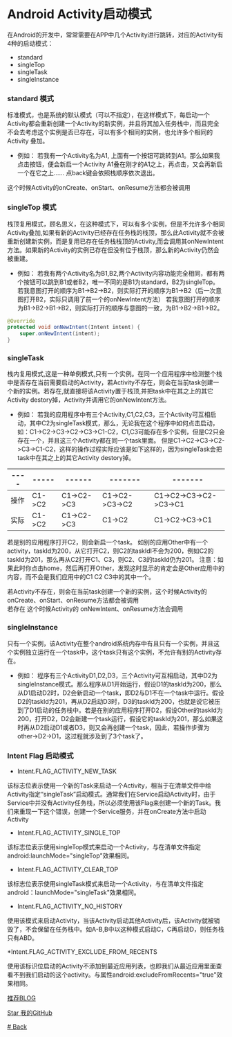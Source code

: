 # Android Activity启动模式

在Android的开发中，常常需要在APP中几个Activity进行跳转，对应的Activity有4种的启动模式：
	
* standard
* singleTop
* singleTask
* singleInstance

### standard 模式

标准模式，也是系统的默认模式（可以不指定），在这样模式下，每启动一个Activity都会重新创建一个Activity的新实例，并且将其加入任务栈中，而且完全不会去考虑这个实例是否已存在，可以有多个相同的实例，也允许多个相同的Activity 叠加。

* 例如：
若我有一个Activity名为A1, 上面有一个按钮可跳转到A1。那么如果我点击按钮，便会新启一个Activity A1叠在刚才的A1之上，再点击，又会再新启一个在它之上……
点back键会依照栈顺序依次退出。

这个时候Activity的onCreate、onStart、onResume方法都会被调用

### singleTop 模式

栈顶复用模式，顾名思义，在这种模式下，可以有多个实例，但是不允许多个相同Activity叠加,如果有新的Activity已经存在任务栈的栈顶，那么此Activity就不会被重新创建新实例，而是复用已存在任务栈栈顶的Activity,而会调用其onNewIntent方法。如果新的Activity的实例已存在但没有位于栈顶，那么新的Activity仍然会被重建。

* 例如：
若我有两个Activity名为B1,B2,两个Activity内容功能完全相同，都有两个按钮可以跳到B1或者B2，唯一不同的是B1为standard，B2为singleTop。
若我意图打开的顺序为B1->B2->B2，则实际打开的顺序为B1->B2（后一次意图打开B2，实际只调用了前一个的onNewIntent方法）
若我意图打开的顺序为B1->B2->B1->B2，则实际打开的顺序与意图的一致，为B1->B2->B1->B2。

```java
@Override
protected void onNewIntent(Intent intent) {
    super.onNewIntent(intent);
}
```

### singleTask
栈内复用模式,这是一种单例模式,只有一个实例。在同一个应用程序中检测整个栈中是否存在当前需要启动的Activity，若Activity不存在，则会在当前task创建一个新的实例。若存在,就直接将该Activity置于栈顶,并把task中在其之上的其它Activity destory掉，Activity并调用它的onNewIntent方法。

* 例如：
若我的应用程序中有三个Activity,C1,C2,C3，三个Activity可互相启动，其中C2为singleTask模式，那么，无论我在这个程序中如何点击启动，如：C1->C2->C3->C2->C3->C1-C2，C1,C3可能存在多个实例，但是C2只会存在一个，并且这三个Activity都在同一个task里面。
但是C1->C2->C3->C2->C3->C1-C2，这样的操作过程实际应该是如下这样的，因为singleTask会把task中在其之上的其它Activity destory掉。

|----|-----|------|-------|-------|
|----|-----|------|-------|-------|
|操作|C1->C2| C1->C2->C3| C1->C2->C3->C2  | C1->C2->C3->C2->C3->C1  |C1->C2->C3->C2->C3->C1-C2|
|实际|C1->C2   |   C1->C2->C3   |    C1->C2       |     C1->C2->C3->C1   |    C1->C2|

若是别的应用程序打开C2，则会新启一个task。
如别的应用Other中有一个activity，taskId为200，从它打开C2，则C2的taskIdI不会为200，例如C2的taskId为201，那么再从C2打开C1、C3，则C2、C3的taskId仍为201。
注意：如果此时你点击home，然后再打开Other，发现这时显示的肯定会是Other应用中的内容，而不会是我们应用中的C1 C2 C3中的其中一个。

若Activity不存在，则会在当前task创建一个新的实例，这个时候Activity的onCreate、onStart、onResume方法都会被调用</br>
若存在 这个时候Activity的 onNewIntent、onResume方法会调用

### singleInstance

只有一个实例，该Activity在整个android系统内存中有且只有一个实例，并且这个实例独立运行在一个task中，这个task只有这个实例，不允许有别的Activity存在。

* 例如：
程序有三个ActivityD1,D2,D3，三个Activity可互相启动，其中D2为singleInstance模式。那么程序从D1开始运行，假设D1的taskId为200，那么从D1启动D2时，D2会新启动一个task，即D2与D1不在一个task中运行。假设D2的taskId为201，再从D2启动D3时，D3的taskId为200，也就是说它被压到了D1启动的任务栈中。若是在别的应用程序打开D2，假设Other的taskId为200，打开D2，D2会新建一个task运行，假设它的taskId为201，那么如果这时再从D2启动D1或者D3，则又会再创建一个task，因此，若操作步骤为other->D2->D1，这过程就涉及到了3个task了。

### Intent Flag 启动模式
 
* Intent.FLAG_ACTIVITY_NEW_TASK

该标志位表示使用一个新的Task来启动一个Activity，相当于在清单文件中给Activity指定“singleTask”启动模式。通常我们在Service启动Activity时，由于Service中并没有Activity任务栈，所以必须使用该Flag来创建一个新的Task。我们来重现一下这个错误，创建一个Service服务，并在onCreate方法中启动Activity

* Intent.FLAG_ACTIVITY_SINGLE_TOP 

该标志位表示使用singleTop模式来启动一个Activity，与在清单文件指定android:launchMode="singleTop"效果相同。

* Intent.FLAG_ACTIVITY_CLEAR_TOP 

该标志位表示使用singleTask模式来启动一个Activity，与在清单文件指定android：launchMode="singleTask"效果相同。

* Intent.FLAG_ACTIVITY_NO_HISTORY 

使用该模式来启动Activity，当该Activity启动其他Activity后，该Activity就被销毁了，不会保留在任务栈中。如A-B,B中以这种模式启动C，C再启动D，则任务栈只有ABD。

*Intent.FLAG_ACTIVITY_EXCLUDE_FROM_RECENTS 

使用该标识位启动的Activity不添加到最近应用列表，也即我们从最近应用里面查看不到我们启动的这个activity。与属性android:excludeFromRecents="true"效果相同。

[推荐BLOG](http://blog.csdn.net/javazejian/article/details/52071885)

[Star 我的GitHub](https://github.com/Jayqiu)

[# Back](https://jayqiu.github.io/blog)
